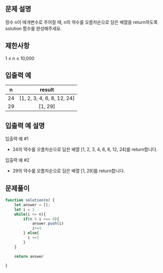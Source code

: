 ## 문제 설명
정수 n이 매개변수로 주어질 때, n의 약수를 오름차순으로 담은 배열을 return하도록 solution 함수를 완성해주세요.

## 제한사항
1 ≤ n ≤ 10,000
## 입출력 예
n	|result
:--:|:--:
24	|[1, 2, 3, 4, 6, 8, 12, 24]
29	|[1, 29]
## 입출력 예 설명

입출력 예 #1

- 24의 약수를 오름차순으로 담은 배열 [1, 2, 3, 4, 6, 8, 12, 24]를 return합니다.

입출력 예 #2

- 29의 약수를 오름차순으로 담은 배열 [1, 29]를 return합니다.

## 문제풀이
```js
function solution(n) {
    let answer = [];
    let i = 1
    while(i <= n){
        if(n % i === 0){
            answer.push(i)
            i+=1
        } else{
          i +=1 
        }
    }
    
    return answer
 
}
```
